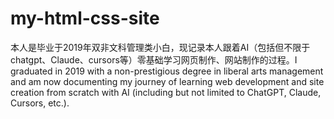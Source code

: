 # my-html-css-site
本人是毕业于2019年双非文科管理类小白，现记录本人跟着AI（包括但不限于chatgpt、Claude、cursors等）零基础学习网页制作、网站制作的过程。I graduated in 2019 with a non-prestigious degree in liberal arts management and am now documenting my journey of learning web development and site creation from scratch with AI (including but not limited to ChatGPT, Claude, Cursors, etc.).
